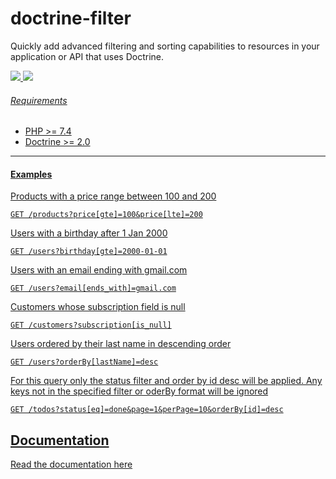 # doctrine-filter

Quickly add advanced filtering and sorting capabilities to resources in your application or API that uses
Doctrine.

<a href="#"><img src="https://github.com/maldoinc/doctrine-filter/actions/workflows/tests.yml/badge.svg">
<a href="#"><img src="https://github.com/maldoinc/doctrine-filter/actions/workflows/quality-tools.yml/badge.svg">

###### Requirements

* PHP >= 7.4
* Doctrine >= 2.0

---

#### Examples

Products with a price range between 100 and 200

```http 
GET /products?price[gte]=100&price[lte]=200
```

Users with a birthday after 1 Jan 2000

```http
GET /users?birthday[gte]=2000-01-01
```

Users with an email ending with gmail.com

```http
GET /users?email[ends_with]=gmail.com
```

Customers whose subscription field is null

```http
GET /customers?subscription[is_null]
```

Users ordered by their last name in descending order

```http
GET /users?orderBy[lastName]=desc
```

For this query only the status filter and order by id desc will be applied.
Any keys not in the specified filter or oderBy format will be ignored

```http
GET /todos?status[eq]=done&page=1&perPage=10&orderBy[id]=desc
``` 

## Documentation

[Read the documentation here](docs/index.md)
